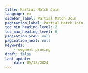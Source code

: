 ```yaml
---
title: Partial Match Join
language: en
sidebar_label: Partial Match Join
pagination_label: Partial Match Join
toc_min_heading_level: 2
toc_max_heading_level: 6
pagination_prev: null
pagination_next: null
keywords:
    - segment pruning
draft: false
last_update:
    date: 09/13/2024
---
```


